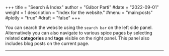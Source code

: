 +++
title = "Search & Index"
author = "Gábor Parti"
#date = "2022-09-01"
weight = 1
description = "Index for the website."
#menu = "main:posts"
#plotly = "true"
#draft = "false"
+++

You can search the website using the `search bar` on the left side panel. Alternatively you can also navigate to various spice pages by selecting related **categories** and **tags** visible on the right panel. This panel also includes blog posts on the current page.
***

<!--more-->
